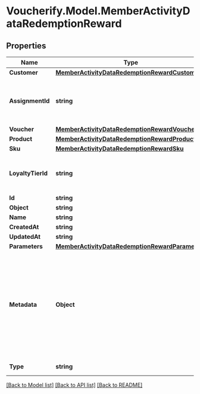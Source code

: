 # Voucherify.Model.MemberActivityDataRedemptionReward

## Properties

Name | Type | Description | Notes
------------ | ------------- | ------------- | -------------
**Customer** | [**MemberActivityDataRedemptionRewardCustomer**](MemberActivityDataRedemptionRewardCustomer.md) |  | [optional] 
**AssignmentId** | **string** | Unique reward assignment ID assigned by Voucherify. | [optional] 
**Voucher** | [**MemberActivityDataRedemptionRewardVoucher**](MemberActivityDataRedemptionRewardVoucher.md) |  | [optional] 
**Product** | [**MemberActivityDataRedemptionRewardProduct**](MemberActivityDataRedemptionRewardProduct.md) |  | [optional] 
**Sku** | [**MemberActivityDataRedemptionRewardSku**](MemberActivityDataRedemptionRewardSku.md) |  | [optional] 
**LoyaltyTierId** | **string** | Unique loyalty tier ID assigned by Voucherify. | [optional] 
**Id** | **string** |  | [optional] 
**Object** | **string** |  | [optional] 
**Name** | **string** |  | [optional] 
**CreatedAt** | **string** |  | [optional] 
**UpdatedAt** | **string** |  | [optional] 
**Parameters** | [**MemberActivityDataRedemptionRewardParameters**](MemberActivityDataRedemptionRewardParameters.md) |  | [optional] 
**Metadata** | **Object** | A set of custom key/value pairs that you can attach to a reward. The metadata object stores all custom attributes assigned to the reward. | [optional] 
**Type** | **string** | Reward type. | [optional] 

[[Back to Model list]](../README.md#documentation-for-models) [[Back to API list]](../README.md#documentation-for-api-endpoints) [[Back to README]](../README.md)

